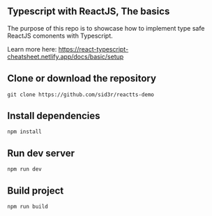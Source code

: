 ## Typescript with ReactJS, The basics
The purpose of this repo is to showcase how to implement type safe ReactJS comonents with Typescript.

Learn more here: https://react-typescript-cheatsheet.netlify.app/docs/basic/setup

## Clone or download the repository
```
git clone https://github.com/sid3r/reactts-demo
```
## Install dependencies
```
npm install
```
## Run dev server
```
npm run dev
```
## Build project
```
npm run build
```